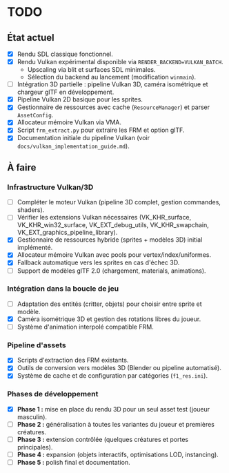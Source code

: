# TODO

## État actuel

- [x] Rendu SDL classique fonctionnel.
- [x] Rendu Vulkan expérimental disponible via `RENDER_BACKEND=VULKAN_BATCH`.
  - Upscaling via blit et surfaces SDL minimales.
  - Sélection du backend au lancement (modification `winmain`).
- [ ] Intégration 3D partielle : pipeline Vulkan 3D, caméra isométrique et chargeur glTF en développement.
- [x] Pipeline Vulkan 2D basique pour les sprites.
- [x] Gestionnaire de ressources avec cache (`ResourceManager`) et parser `AssetConfig`.
- [x] Allocateur mémoire Vulkan via VMA.
- [x] Script `frm_extract.py` pour extraire les FRM et option glTF.
- [x] Documentation initiale du pipeline Vulkan (voir `docs/vulkan_implementation_guide.md`).

## À faire

### Infrastructure Vulkan/3D
- [ ] Compléter le moteur Vulkan (pipeline 3D complet, gestion commandes, shaders).
- [ ] Vérifier les extensions Vulkan nécessaires (VK_KHR_surface, VK_KHR_win32_surface, VK_EXT_debug_utils, VK_KHR_swapchain, VK_EXT_graphics_pipeline_library).
- [x] Gestionnaire de ressources hybride (sprites + modèles 3D) initial implémenté.
- [x] Allocateur mémoire Vulkan avec pools pour vertex/index/uniformes.
- [x] Fallback automatique vers les sprites en cas d'échec 3D.
- [ ] Support de modèles glTF 2.0 (chargement, materials, animations).

### Intégration dans la boucle de jeu
- [ ] Adaptation des entités (critter, objets) pour choisir entre sprite et modèle.
- [x] Caméra isométrique 3D et gestion des rotations libres du joueur.
- [ ] Système d'animation interpolé compatible FRM.

### Pipeline d'assets
- [x] Scripts d'extraction des FRM existants.
- [x] Outils de conversion vers modèles 3D (Blender ou pipeline automatisé).
- [x] Système de cache et de configuration par catégories (`f1_res.ini`).

### Phases de développement
- [x] **Phase 1 :** mise en place du rendu 3D pour un seul asset test (joueur masculin).
- [ ] **Phase 2 :** généralisation à toutes les variantes du joueur et premières créatures.
- [ ] **Phase 3 :** extension contrôlée (quelques créatures et portes principales).
- [ ] **Phase 4 :** expansion (objets interactifs, optimisations LOD, instancing).
- [ ] **Phase 5 :** polish final et documentation.

